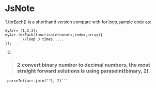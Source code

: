 JsNote
=========

1.forEach() is a shorthand version compare with for loop,sample code as:
```
myArr= [1,2,3];
myArr.forEach(function(elements,index,array){
     	//loop 3 times.....
});
```
2. 







>### 2.convert binary number to decimal numbers, the most straight forward solutions is using paraseInt(binary, 2)
```var arr = [0,0,1,1];
 parseInt(arr.join(""), 2)```

